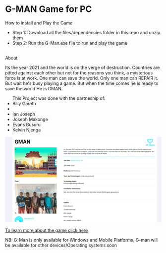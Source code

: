 <html>
  <head><h1>G-MAN Game for PC</h1></head>
  <body>
    <p>How to install and Play the Game</p>
  <ul>
    <li>Step 1: Download all the files/dependencies folder in this repo and unzip them</li>
    <li>Step 2: Run the G-Man.exe file to run and play the game</li>
    <br>
    </ul>
    <caption>About</caption>
    <p>Its the year 2021 and the world is on the verge of destruction.
      Countries are pitted against each other but not for the reasons you think, a mysterious force is at work. 
      One man can save the world. Only one man can REPAIR it. 
      But wait he's busy playing a game. But when the time comes he is ready to save the world He is GMAN.
    </p>
    <ul>
  <caption>This Project was done with the partneship of:</caption>
    <li>Billy Gareth<li>
    <li>Ian Joseph</li>
    <li>Joseph Makonge</li>
    <li>Evans Busuru</li>
    <li>Kelvin Njenga</li>
    </ul>
    <img src='Screenshot 2022-05-24 120342.png'>
    <a href='https://globalgamejam.org/2020/games/gman-4'><p>To learn more about the game click here</p></a>
    <caption>NB: G-Man is only available for Windows and Mobile Platforms, G-man will be available for other devices/Operating systems soon</caption>
  </body>
  <html/>
